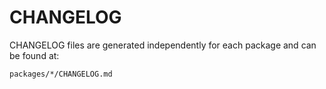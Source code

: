 # CHANGELOG

CHANGELOG files are generated independently for each package and can be found at:

`packages/*/CHANGELOG.md`
